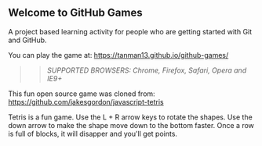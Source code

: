 ## Welcome to GitHub Games

A project based learning activity for people who are getting started with Git and GitHub.

You can play the game at: https://tanman13.github.io/github-games/

>> _*SUPPORTED BROWSERS*: Chrome, Firefox, Safari, Opera and IE9+_

This fun open source game was cloned from: https://github.com/jakesgordon/javascript-tetris

Tetris is a fun game.  Use the L + R arrow keys to rotate the shapes.  Use the down arrow to make the shape move down to the bottom faster.  Once a row is full of blocks, it will disapper and you'll get points.
